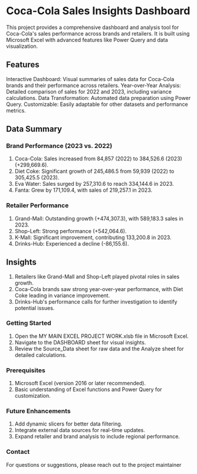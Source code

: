 # Coca-Cola Sales Insights Dashboard
This project provides a comprehensive dashboard and analysis tool for Coca-Cola's sales performance across brands and retailers. It is built using Microsoft Excel with advanced features like Power Query and data visualization.
## Features
Interactive Dashboard: Visual summaries of sales data for Coca-Cola brands and their performance across retailers.
Year-over-Year Analysis: Detailed comparison of sales for 2022 and 2023, including variance calculations.
Data Transformation: Automated data preparation using Power Query.
Customizable: Easily adaptable for other datasets and performance metrics.
## Data Summary
### Brand Performance (2023 vs. 2022)
1. Coca-Cola: Sales increased from 84,857 (2022) to 384,526.6 (2023) (+299,669.6).
2. Diet Coke: Significant growth of 245,486.5 from 59,939 (2022) to 305,425.5 (2023).
3. Eva Water: Sales surged by 257,310.6 to reach 334,144.6 in 2023.
4. Fanta: Grew by 171,109.4, with sales of 219,257.1 in 2023.
### Retailer Performance
1. Grand-Mall: Outstanding growth (+474,307.3), with 589,183.3 sales in 2023.
2. Shop-Left: Strong performance (+542,064.6).
3. K-Mall: Significant improvement, contributing 133,200.8 in 2023.
4. Drinks-Hub: Experienced a decline (-86,155.6).
## Insights
1. Retailers like Grand-Mall and Shop-Left played pivotal roles in sales growth.
2. Coca-Cola brands saw strong year-over-year performance, with Diet Coke leading in variance improvement.
3. Drinks-Hub's performance calls for further investigation to identify potential issues.
### Getting Started
1. Open the MY MAIN EXCEL PROJECT WORK.xlsb file in Microsoft Excel.
2. Navigate to the DASHBOARD sheet for visual insights.
3. Review the Source_Data sheet for raw data and the Analyze sheet for detailed calculations.
### Prerequisites
1. Microsoft Excel (version 2016 or later recommended).
2. Basic understanding of Excel functions and Power Query for customization.
### Future Enhancements
1. Add dynamic slicers for better data filtering.
2. Integrate external data sources for real-time updates.
3. Expand retailer and brand analysis to include regional performance.
### Contact
For questions or suggestions, please reach out to the project maintainer
